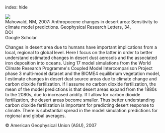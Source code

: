 index: hide

<div class="Citation">
    <div class="Citation-thumb CitationThumb-linked"  data-href="https://doi.org/10.1029/2007gl030472">
      <img src="https://static.claimspace.cloud/climate-study-static/refs/thumbs/14/Mahowald_2007-thumb.png" />
    </div>

  <div class="Citation-body">
    <div class="Citation-text">Mahowald, NM, 2007: Anthropocene changes in desert area: Sensitivity to climate model predictions. <span class="Article-journal">Geophysical Research Letters, </span><span class="Article-volume">34, </span></div>
    <div class="Citation-links">
      <div class="CitationLink" data-href="https://doi.org/10.1029/2007gl030472">
        <div class="CitationLink-icon CitationLink-Doi"></div>
        <div class="CitationLink-text">DOI</div>
      </div>
      <div class="CitationLink" data-href="https://scholar.google.com/scholar?q=10.1029/2007gl030472">
        <div class="CitationLink-icon CitationLink-Scholar"></div>
        <div class="CitationLink-text">Google Scholar</div>
      </div>
    </div>
  </div>
</div>

Changes in desert area due to humans have important implications from a local, regional to global level. Here I focus on the latter in order to better understand estimated changes in desert dust aerosols and the associated iron deposition into oceans. Using 17 model simulations from the World Climate Research Programme's Coupled Model Intercomparison Project phase 3 multi‐model dataset and the BIOME4 equilibrium vegetation model, I estimate changes in desert dust source areas due to climate change and carbon dioxide fertilization. If I assume no carbon dioxide fertilization, the mean of the model predictions is that desert areas expand from the 1880s to the 2080s, due to increased aridity. If I allow for carbon dioxide fertilization, the desert areas become smaller. Thus better understanding carbon dioxide fertilization is important for predicting desert response to climate. There is substantial spread in the model simulation predictions for regional and global averages.

<div class="Citation-copy">
&copy; American Geophysical Union (AGU), 2007
</div>